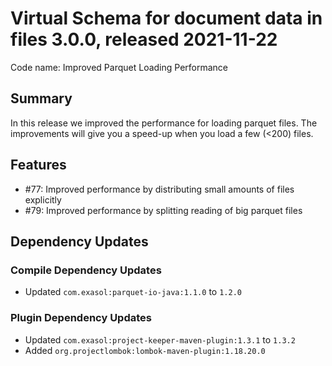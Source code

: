 # Virtual Schema for document data in files 3.0.0, released 2021-11-22

Code name: Improved Parquet Loading Performance

## Summary

In this release we improved the performance for loading parquet files. The improvements will give you a speed-up when you load a few (<200) files.

## Features

* #77: Improved performance by distributing small amounts of files explicitly
* #79: Improved performance by splitting reading of big parquet files

## Dependency Updates

### Compile Dependency Updates

* Updated `com.exasol:parquet-io-java:1.1.0` to `1.2.0`

### Plugin Dependency Updates

* Updated `com.exasol:project-keeper-maven-plugin:1.3.1` to `1.3.2`
* Added `org.projectlombok:lombok-maven-plugin:1.18.20.0`
